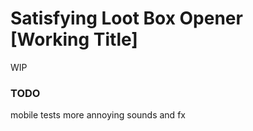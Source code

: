 # Satisfying Loot Box Opener [Working Title]

WIP  

### TODO

mobile
tests
more annoying sounds and fx